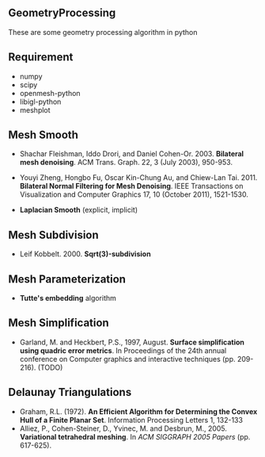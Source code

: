 ## GeometryProcessing
These are some geometry processing algorithm in python

## Requirement
- numpy
- scipy
- openmesh-python
- libigl-python
- meshplot

## Mesh Smooth

- Shachar Fleishman, Iddo Drori, and Daniel Cohen-Or. 2003. **Bilateral mesh denoising**. ACM Trans. Graph. 22, 3 (July 2003), 950-953.

- Youyi Zheng, Hongbo Fu, Oscar Kin-Chung Au, and Chiew-Lan Tai. 2011. **Bilateral Normal Filtering for Mesh Denoising**. IEEE Transactions on Visualization and Computer Graphics 17, 10 (October 2011), 1521-1530.

- **Laplacian Smooth** (explicit, implicit)

## Mesh Subdivision

- Leif Kobbelt. 2000. **Sqrt(3)-subdivision**

## Mesh Parameterization

- **Tutte's embedding** algorithm

## Mesh Simplification

- Garland, M. and Heckbert, P.S., 1997, August. **Surface simplification using quadric error metrics**. In Proceedings of the 24th annual conference on Computer graphics and interactive techniques (pp. 209-216). (TODO)

## Delaunay Triangulations

- Graham, R.L. (1972). **An Efficient Algorithm for Determining the Convex Hull of a Finite Planar Set**. Information Processing Letters 1, 132-133
- Alliez, P., Cohen-Steiner, D., Yvinec, M. and Desbrun, M., 2005. **Variational tetrahedral meshing**. In *ACM SIGGRAPH 2005 Papers* (pp. 617-625).

